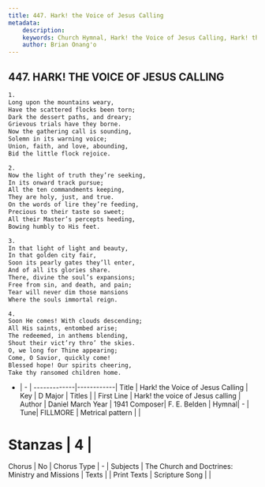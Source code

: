 ```yaml
---
title: 447. Hark! the Voice of Jesus Calling
metadata:
    description: 
    keywords: Church Hymnal, Hark! the Voice of Jesus Calling, Hark! the voice of Jesus calling, 
    author: Brian Onang'o
---
```



## 447. HARK! THE VOICE OF JESUS CALLING

```txt
1.
Long upon the mountains weary,
Have the scattered flocks been torn;
Dark the dessert paths, and dreary;
Grievous trials have they borne.
Now the gathering call is sounding,
Solemn in its warning voice;
Union, faith, and love, abounding,
Bid the little flock rejoice.

2.
Now the light of truth they’re seeking,
In its onward track pursue;
All the ten commandments keeping,
They are holy, just, and true.
On the words of lire they’re feeding,
Precious to their taste so sweet;
All their Master’s percepts heeding,
Bowing humbly to His feet.

3.
In that light of light and beauty,
In that golden city fair,
Soon its pearly gates they’ll enter,
And of all its glories share.
There, divine the soul’s expansions;
Free from sin, and death, and pain;
Tear will never dim those mansions
Where the souls immortal reign.

4.
Soon He comes! With clouds descending;
All His saints, entombed arise;
The redeemed, in anthems blending,
Shout their vict’ry thro’ the skies.
O, we long for Thine appearing;
Come, O Savior, quickly come!
Blessed hope! Our spirits cheering,
Take thy ransomed children home.
```

- |   -  |
-------------|------------|
Title | Hark! the Voice of Jesus Calling |
Key | D Major |
Titles |  |
First Line | Hark! the voice of Jesus calling |
Author | Daniel March
Year | 1941
Composer| F. E. Belden |
Hymnal|  - |
Tune| FILLMORE |
Metrical pattern | |
# Stanzas | 4 |
Chorus | No |
Chorus Type | - |
Subjects | The Church and Doctrines: Ministry and Missions |
Texts |  |
Print Texts | 
Scripture Song |  |
  
